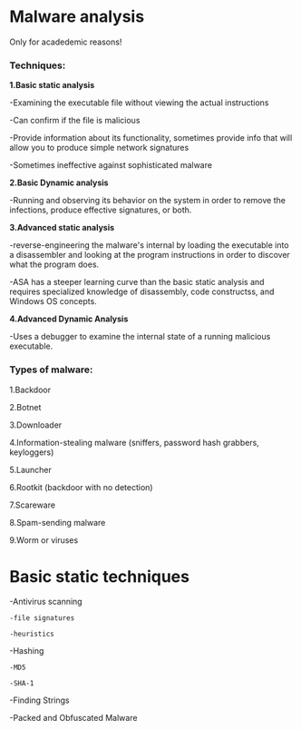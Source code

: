 # Malware analysis 

Only for  acadedemic reasons!

### Techniques:

**1.Basic static analysis**

-Examining the executable file without viewing the actual instructions

-Can confirm if the file is malicious

-Provide information about its functionality, sometimes provide info that will allow you
to produce simple network signatures

-Sometimes ineffective against sophisticated malware


**2.Basic Dynamic analysis**

-Running and observing its behavior on the system in order to remove the infections, produce effective signatures, or both.


**3.Advanced static analysis**

-reverse-engineering the malware's internal by loading the executable into a disassembler and looking at
the program instructions in order to discover what the program does.

-ASA has a steeper learning curve than the basic static analysis and requires specialized knowledge of disassembly, code constructss, and Windows OS concepts.

**4.Advanced Dynamic Analysis**

-Uses a debugger to examine the internal state of a running malicious executable.




### Types of malware:
1.Backdoor

2.Botnet

3.Downloader 

4.Information-stealing malware (sniffers, password hash grabbers, keyloggers)

5.Launcher

6.Rootkit (backdoor with no detection)

7.Scareware

8.Spam-sending malware

9.Worm or viruses


# Basic static techniques

-Antivirus scanning

	-file signatures

	-heuristics


-Hashing

	-MD5

	-SHA-1

-Finding Strings

-Packed and Obfuscated Malware
